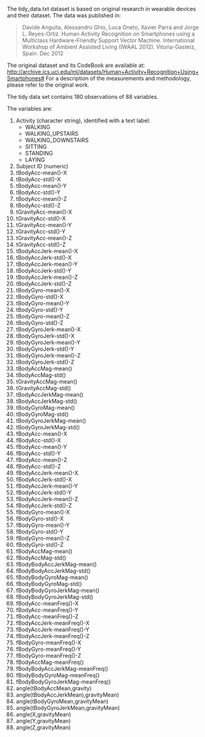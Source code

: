 The tidy_data.txt dataset is based on original research in wearable devices and their dataset. The data was published in:

>Davide Anguita, Alessandro Ghio, Luca Oneto, Xavier Parra and Jorge L. Reyes-Ortiz. Human Activity Recognition on Smartphones using a Multiclass Hardware-Friendly Support Vector Machine. International Workshop of Ambient Assisted Living (IWAAL 2012). Vitoria-Gasteiz, Spain. Dec 2012
 
The original dataset and its CodeBook are available at:
http://archive.ics.uci.edu/ml/datasets/Human+Activity+Recognition+Using+Smartphones#
For a description of the measurements and methodology, please refer to the original work.

The tidy data set contains 180 observations of 88 variables.
 
The variables are:
1. Activity (character string), identified with a text label: 
	* WALKING
	* WALKING_UPSTAIRS
	* WALKING_DOWNSTAIRS
	* SITTING
	* STANDING
	* LAYING
2. Subject ID (numeric)
3. tBodyAcc-mean()-X                   
4. tBodyAcc-std()-X                    
5. tBodyAcc-mean()-Y                   
6. tBodyAcc-std()-Y                    
7. tBodyAcc-mean()-Z                   
8. tBodyAcc-std()-Z                    
9. tGravityAcc-mean()-X                
10. tGravityAcc-std()-X                 
11. tGravityAcc-mean()-Y                
12. tGravityAcc-std()-Y                 
13. tGravityAcc-mean()-Z                
14. tGravityAcc-std()-Z                 
15. tBodyAccJerk-mean()-X               
16. tBodyAccJerk-std()-X                
17. tBodyAccJerk-mean()-Y               
18. tBodyAccJerk-std()-Y                
19. tBodyAccJerk-mean()-Z               
20. tBodyAccJerk-std()-Z                
21. tBodyGyro-mean()-X                  
22. tBodyGyro-std()-X                   
23. tBodyGyro-mean()-Y                  
24. tBodyGyro-std()-Y                   
25. tBodyGyro-mean()-Z                  
26. tBodyGyro-std()-Z                   
27. tBodyGyroJerk-mean()-X              
28. tBodyGyroJerk-std()-X               
29. tBodyGyroJerk-mean()-Y              
30. tBodyGyroJerk-std()-Y               
31. tBodyGyroJerk-mean()-Z              
32. tBodyGyroJerk-std()-Z               
33. tBodyAccMag-mean()                  
34. tBodyAccMag-std()                   
35. tGravityAccMag-mean()               
36. tGravityAccMag-std()                
37. tBodyAccJerkMag-mean()              
38. tBodyAccJerkMag-std()               
39. tBodyGyroMag-mean()                 
40. tBodyGyroMag-std()                  
41. tBodyGyroJerkMag-mean()             
42. tBodyGyroJerkMag-std()              
43. fBodyAcc-mean()-X                   
44. fBodyAcc-std()-X                    
45. fBodyAcc-mean()-Y                   
46. fBodyAcc-std()-Y                    
47. fBodyAcc-mean()-Z                   
48. fBodyAcc-std()-Z                    
49. fBodyAccJerk-mean()-X               
50. fBodyAccJerk-std()-X                
51. fBodyAccJerk-mean()-Y               
52. fBodyAccJerk-std()-Y                
53. fBodyAccJerk-mean()-Z               
54. fBodyAccJerk-std()-Z                
55. fBodyGyro-mean()-X                  
56. fBodyGyro-std()-X                   
57. fBodyGyro-mean()-Y                  
58. fBodyGyro-std()-Y                   
59. fBodyGyro-mean()-Z                  
60. fBodyGyro-std()-Z                   
61. fBodyAccMag-mean()                  
62. fBodyAccMag-std()                   
63. fBodyBodyAccJerkMag-mean()          
64. fBodyBodyAccJerkMag-std()           
65. fBodyBodyGyroMag-mean()             
66. fBodyBodyGyroMag-std()              
67. fBodyBodyGyroJerkMag-mean()         
68. fBodyBodyGyroJerkMag-std()          
69. fBodyAcc-meanFreq()-X               
70. fBodyAcc-meanFreq()-Y               
71. fBodyAcc-meanFreq()-Z               
72. fBodyAccJerk-meanFreq()-X           
73. fBodyAccJerk-meanFreq()-Y           
74. fBodyAccJerk-meanFreq()-Z           
75. fBodyGyro-meanFreq()-X              
76. fBodyGyro-meanFreq()-Y              
77. fBodyGyro-meanFreq()-Z              
78. fBodyAccMag-meanFreq()              
79. fBodyBodyAccJerkMag-meanFreq()      
80. fBodyBodyGyroMag-meanFreq()         
81. fBodyBodyGyroJerkMag-meanFreq()     
82. angle(tBodyAccMean,gravity)         
83. angle(tBodyAccJerkMean),gravityMean)
84. angle(tBodyGyroMean,gravityMean)    
85. angle(tBodyGyroJerkMean,gravityMean)
86. angle(X,gravityMean)                
87. angle(Y,gravityMean)                
88. angle(Z,gravityMean)